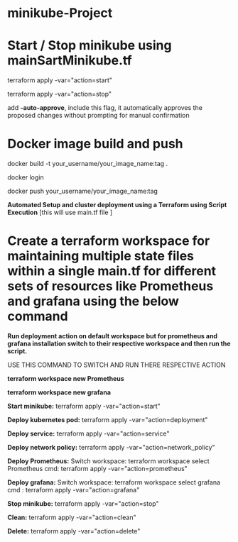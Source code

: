 # minikube-Project

# Start / Stop minikube using mainSartMinikube.tf 
terraform apply -var="action=start" 

terraform apply -var="action=stop" 

add **-auto-approve**,  include this flag, it automatically approves the proposed changes without prompting for manual confirmation

# Docker image build and push

docker build -t your_username/your_image_name:tag .

docker login

docker push your_username/your_image_name:tag

**Automated Setup and cluster deployment  using a Terraform  using Script Execution** [this will use main.tf file ]

# Create  a **terraform workspace** for maintaining multiple state files within a single **main.tf** for different sets of resources like **Prometheus** and **grafana** using the below command

**Run deployment action on default workspace but for prometheus and grafana installation switch to  their respective workspace and then run the script.**

USE THIS COMMAND TO SWITCH AND RUN THERE RESPECTIVE ACTION


**terraform workspace new Prometheus**

**terraform workspace new grafana**


**Start minikube:**
terraform apply -var="action=start"

**Deploy kubernetes pod:**
terraform apply -var="action=deployment"
      
**Deploy service:**
terraform apply -var="action=service"

**Deploy network policy:**
terraform apply -var="action=network_policy"


**Deploy Prometheus:**
Switch workspace:  terraform workspace select Prometheus
               cmd:  terraform apply -var="action=prometheus"

**Deploy grafana:**
Switch workspace: terraform workspace select grafana
cmd :                      terraform apply -var="action=grafana"


**Stop minikube:**
terraform apply -var="action=stop"

**Clean:**
terraform apply -var="action=clean"


**Delete:**
terraform apply -var="action=delete"
